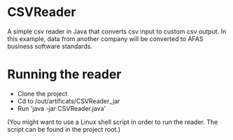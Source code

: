 # CSVReader
A simple csv reader in Java that converts csv input to custom csv output. In this example, data from another company will be converted to AFAS business software standards.

# Running the reader
- Clone the project
- Cd to /out/artificats/CSVReader_jar
- Run 'java -jar CSVReader.java' 

(You might want to use a Linux shell script in order to run the reader. The script can be found in the project root.)
